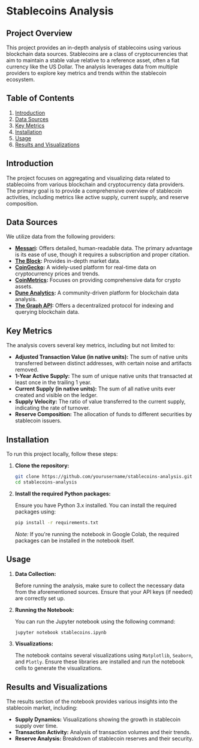 

# Stablecoins Analysis

## Project Overview

This project provides an in-depth analysis of stablecoins using various blockchain data sources. Stablecoins are a class of cryptocurrencies that aim to maintain a stable value relative to a reference asset, often a fiat currency like the US Dollar. The analysis leverages data from multiple providers to explore key metrics and trends within the stablecoin ecosystem.

## Table of Contents

1. [Introduction](#introduction)
2. [Data Sources](#data-sources)
3. [Key Metrics](#key-metrics)
4. [Installation](#installation)
5. [Usage](#usage)
6. [Results and Visualizations](#results-and-visualizations)

## Introduction

The project focuses on aggregating and visualizing data related to stablecoins from various blockchain and cryptocurrency data providers. The primary goal is to provide a comprehensive overview of stablecoin activities, including metrics like active supply, current supply, and reserve composition.

## Data Sources

We utilize data from the following providers:

- **[Messari](https://messari.io/screener):** Offers detailed, human-readable data. The primary advantage is its ease of use, though it requires a subscription and proper citation.
- **[The Block](https://www.theblock.co/data/crypto-markets/spot):** Provides in-depth market data.
- **[CoinGecko](https://www.coingecko.com/):** A widely-used platform for real-time data on cryptocurrency prices and trends.
- **[CoinMetrics](https://coinmetrics.io/):** Focuses on providing comprehensive data for crypto assets.
- **[Dune Analytics](https://dune.com/home):** A community-driven platform for blockchain data analysis.
- **[The Graph API](https://thegraph.com/en/):** Offers a decentralized protocol for indexing and querying blockchain data.

## Key Metrics

The analysis covers several key metrics, including but not limited to:

- **Adjusted Transaction Value (in native units):** The sum of native units transferred between distinct addresses, with certain noise and artifacts removed.
- **1-Year Active Supply:** The sum of unique native units that transacted at least once in the trailing 1 year.
- **Current Supply (in native units):** The sum of all native units ever created and visible on the ledger.
- **Supply Velocity:** The ratio of value transferred to the current supply, indicating the rate of turnover.
- **Reserve Composition:** The allocation of funds to different securities by stablecoin issuers.

## Installation

To run this project locally, follow these steps:

1. **Clone the repository:**

    ```bash
    git clone https://github.com/yourusername/stablecoins-analysis.git
    cd stablecoins-analysis
    ```

2. **Install the required Python packages:**

    Ensure you have Python 3.x installed. You can install the required packages using:

    ```bash
    pip install -r requirements.txt
    ```

    _Note:_ If you're running the notebook in Google Colab, the required packages can be installed in the notebook itself.

## Usage

1. **Data Collection:**

    Before running the analysis, make sure to collect the necessary data from the aforementioned sources. Ensure that your API keys (if needed) are correctly set up.

2. **Running the Notebook:**

    You can run the Jupyter notebook using the following command:

    ```bash
    jupyter notebook stablecoins.ipynb
    ```

3. **Visualizations:**

    The notebook contains several visualizations using `Matplotlib`, `Seaborn`, and `Plotly`. Ensure these libraries are installed and run the notebook cells to generate the visualizations.

## Results and Visualizations

The results section of the notebook provides various insights into the stablecoin market, including:

- **Supply Dynamics:** Visualizations showing the growth in stablecoin supply over time.
- **Transaction Activity:** Analysis of transaction volumes and their trends.
- **Reserve Analysis:** Breakdown of stablecoin reserves and their security.

